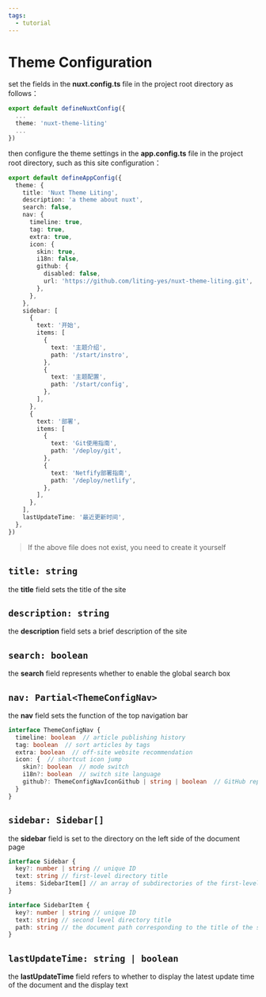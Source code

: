 ```yaml
---
tags:
  - tutorial
---
```



# Theme Configuration

set the fields in the **nuxt.config.ts** file in the project root directory as follows：

```ts
export default defineNuxtConfig({
  ...
  theme: 'nuxt-theme-liting' 
  ...
})
```

then configure the theme settings in the **app.config.ts** file in the project root directory, such as this site configuration：

```ts
export default defineAppConfig({
  theme: {
    title: 'Nuxt Theme Liting',
    description: 'a theme about nuxt',
    search: false,
    nav: {
      timeline: true,
      tag: true,
      extra: true,
      icon: {
        skin: true,
        i18n: false,
        github: {
          disabled: false,
          url: 'https://github.com/liting-yes/nuxt-theme-liting.git',
        },
      },
    },
    sidebar: [
      {
        text: '开始',
        items: [
          {
            text: '主题介绍',
            path: '/start/instro',
          },
          {
            text: '主题配置',
            path: '/start/config',
          },
        ],
      },
      {
        text: '部署',
        items: [
          {
            text: 'Git使用指南',
            path: '/deploy/git',
          },
          {
            text: 'Netfify部署指南',
            path: '/deploy/netlify',
          },
        ],
      },
    ],
    lastUpdateTime: '最近更新时间',
  },
})
```

> If the above file does not exist, you need to create it yourself

## `title: string`

the **title** field sets the title of the site

## `description: string`

the **description** field sets a brief description of the site

## `search: boolean`

the **search** field represents whether to enable the global search box

## `nav: Partial<ThemeConfigNav>`

the **nav** field sets the function of the top navigation bar

```ts
interface ThemeConfigNav {
  timeline: boolean  // article publishing history
  tag: boolean  // sort articles by tags
  extra: boolean  // off-site website recommendation
  icon: {  // shortcut icon jump
    skin?: boolean  // mode switch
    i18n?: boolean  // switch site language 
    github?: ThemeConfigNavIconGithub | string | boolean  // GitHub repository link
  }
}
```

## `sidebar: Sidebar[]`

the **sidebar** field is set to the directory on the left side of the document page

```ts
interface Sidebar {
  key?: number | string // unique ID
  text: string // first-level directory title
  items: SidebarItem[] // an array of subdirectories of the first-level directory
}
```

```ts
interface SidebarItem {
  key?: number | string // unique ID
  text: string // second level directory title
  path: string // the document path corresponding to the title of the secondary directory
}
```

## `lastUpdateTime: string | boolean`

the **lastUpdateTime** field refers to whether to display the latest update time of the document and the display text

